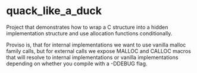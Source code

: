 quack_like_a_duck
=================

Project that demonstrates how to wrap a C structure into a hidden implementation structure
and use allocation functions conditionally.

Proviso is, that for internal implementations we want to use vanilla malloc family calls, 
but for external calls we expose MALLOC and
CALLOC macros that will resolve to internal implementations or vanilla implementations
depending on whether you compile with a -DDEBUG flag.
